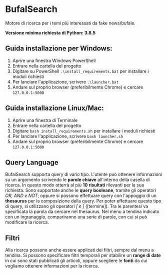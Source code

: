 # BufalSearch
Motore di ricerca per i temi più interessati da fake news/bufale.

**Versione minima richiesta di Python: 3.8.5**

## Guida installazione per Windows:
1. Aprire una finestra Windows PowerShell
2. Entrare nella cartella del progetto
3. Digitare su PowerShell `.\install_requirements.bat` per installare i moduli richiesti
4. Per lanciare l'applicazione, scrivere `.\launcher.bat`
5. Andare sul proprio browser (preferibilmente Chrome) e cercare `127.0.0.1:5000`

## Guida installazione Linux/Mac:
1. Aprire una finestra di Terminale
2. Entrare nella cartella del progetto
3. Digitare `bash install_requirements.sh` per installare i moduli richiesti
4. Per lanciare l'applicazione, scrivere `bash launcher.sh`
5. Andare sul proprio browser (preferibilmente Chrome) e cercare `127.0.0.1:5000`


## Query Language
BufalSearch supporta query di vario tipo.
L'utente può ottenere informazioni su un argomento scrivendo le **parole chiave** all'interno della casella di ricerca.
In questo modo otterrà al più **10 risultati** rilevanti per la sua richiesta.
Sono supportate anche le **query booleane**, tramite gli operatori *OR, AND e NOT*; oppure si possono effettuare query con
l'appoggio di un **thesaurus** per la composizione della query.
Per poter effettuare questo tipo di query, si utilizzano gli operatori *[ e ]* ([termine]). Tra le parentesi va
specificata la parola da cercare nel thesaurus. Nel menu a tendina indicato con un ingranaggio, compariranno una serie
di parole, con cui si può modificare la ricerca.

## Filtri
Alla ricerca possono anche essere applicati dei filtri, sempre dal menu a tendina.
Si possono specificare filtri temporali per stabilire un **range di date** in cui sono stati pubblicati gli articoli,
oppure scegliere le **fonti** da cui vogliamo ottenere informazioni per la ricerca.
